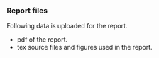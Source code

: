 ### Report files

Following data is uploaded for the report.
- pdf of the report.
- tex source files and figures used in the report.